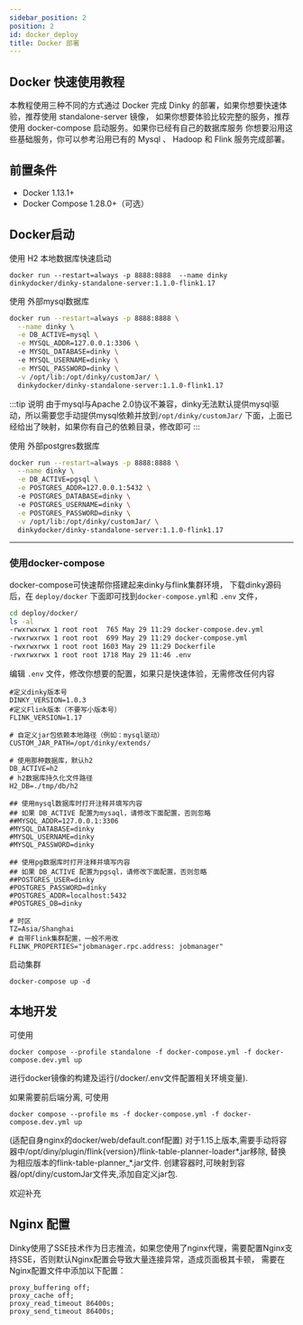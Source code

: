 ```yaml
---
sidebar_position: 2
position: 2
id: docker_deploy
title: Docker 部署
---
```



## Docker 快速使用教程
本教程使用三种不同的方式通过 Docker 完成 Dinky 的部署，如果你想要快速体验，推荐使用 standalone-server 镜像， 如果你想要体验比较完整的服务，推荐使用 docker-compose 启动服务。如果你已经有自己的数据库服务 你想要沿用这些基础服务，你可以参考沿用已有的 Mysql 、 Hadoop 和 Flink  服务完成部署。

## 前置条件
- Docker 1.13.1+
- Docker Compose 1.28.0+（可选）

##  Docker启动
使用 H2 本地数据库快速启动
```shell
docker run --restart=always -p 8888:8888  --name dinky  dinkydocker/dinky-standalone-server:1.1.0-flink1.17

```
使用 外部mysql数据库
```bash
docker run --restart=always -p 8888:8888 \
  --name dinky \
  -e DB_ACTIVE=mysql \
  -e MYSQL_ADDR=127.0.0.1:3306 \ 
  -e MYSQL_DATABASE=dinky \ 
  -e MYSQL_USERNAME=dinky \
  -e MYSQL_PASSWORD=dinky \
  -v /opt/lib:/opt/dinky/customJar/ \ 
  dinkydocker/dinky-standalone-server:1.1.0-flink1.17

```
:::tip 说明
由于mysql与Apache 2.0协议不兼容，dinky无法默认提供mysql驱动，所以需要您手动提供mysql依赖并放到`/opt/dinky/customJar/`
下面，上面已经给出了映射，如果你有自己的依赖目录，修改即可
:::

使用 外部postgres数据库
```bash
docker run --restart=always -p 8888:8888 \
  --name dinky \
  -e DB_ACTIVE=pgsql \
  -e POSTGRES_ADDR=127.0.0.1:5432 \ 
  -e POSTGRES_DATABASE=dinky \ 
  -e POSTGRES_USERNAME=dinky \
  -e POSTGRES_PASSWORD=dinky \
  -v /opt/lib:/opt/dinky/customJar/ \ 
  dinkydocker/dinky-standalone-server:1.1.0-flink1.17
```
---
### 使用docker-compose 
docker-compose可快速帮你搭建起来dinky与flink集群环境，
下载dinky源码后，在 `deploy/docker` 下面即可找到`docker-compose.yml`和 `.env` 文件，
```bash
cd deploy/docker/
ls -al
-rwxrwxrwx 1 root root  765 May 29 11:29 docker-compose.dev.yml
-rwxrwxrwx 1 root root  699 May 29 11:29 docker-compose.yml
-rwxrwxrwx 1 root root 1603 May 29 11:29 Dockerfile
-rwxrwxrwx 1 root root 1718 May 29 11:46 .env

```
编辑 `.env` 文件，修改你想要的配置，如果只是快速体验，无需修改任何内容
```shell
#定义dinky版本号
DINKY_VERSION=1.0.3
#定义Flink版本（不要写小版本号）
FLINK_VERSION=1.17

# 自定义jar包依赖本地路径（例如：mysql驱动）
CUSTOM_JAR_PATH=/opt/dinky/extends/

# 使用那种数据库，默认h2
DB_ACTIVE=h2
# h2数据库持久化文件路径
H2_DB=./tmp/db/h2

## 使用mysql数据库时打开注释并填写内容
## 如果 DB_ACTIVE 配置为mysaql，请修改下面配置，否则忽略
##MYSQL_ADDR=127.0.0.1:3306
#MYSQL_DATABASE=dinky
#MYSQL_USERNAME=dinky
#MYSQL_PASSWORD=dinky

## 使用pg数据库时打开注释并填写内容
## 如果 DB_ACTIVE 配置为pgsql，请修改下面配置，否则忽略
##POSTGRES_USER=dinky
#POSTGRES_PASSWORD=dinky
#POSTGRES_ADDR=localhost:5432
#POSTGRES_DB=dinky

# 时区
TZ=Asia/Shanghai
# 自带Flink集群配置，一般不用改
FLINK_PROPERTIES="jobmanager.rpc.address: jobmanager"

```
启动集群
```shell
docker-compose up -d
```


## 本地开发

可使用
```shell
docker compose --profile standalone -f docker-compose.yml -f docker-compose.dev.yml up
```
进行docker镜像的构建及运行(/docker/.env文件配置相关环境变量).

如果需要前后端分离, 可使用
```shell
docker compose --profile ms -f docker-compose.yml -f docker-compose.dev.yml up
```
(适配自身nginx的docker/web/default.conf配置)
对于1.15上版本,需要手动将容器中/opt/diny/plugin/flink{version}/flink-table-planner-loader*.jar移除,
替换为相应版本的flink-table-planner_*.jar文件.
创建容器时,可映射到容器/opt/diny/customJar文件夹,添加自定义jar包.

欢迎补充


## Nginx 配置
Dinky使用了SSE技术作为日志推流，如果您使用了nginx代理，需要配置Nginx支持SSE，否则默认Nginx配置会导致大量连接异常，造成页面极其卡顿，
需要在Nginx配置文件中添加以下配置：

```shell
proxy_buffering off;
proxy_cache off;
proxy_read_timeout 86400s;
proxy_send_timeout 86400s;
```
